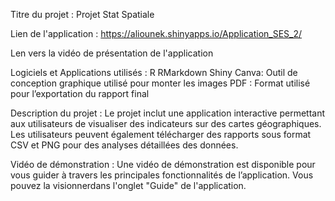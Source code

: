 Titre du projet : Projet Stat Spatiale 

Lien de l'application : https://aliounek.shinyapps.io/Application_SES_2/

Len vers la vidéo de présentation de l'application

Logiciels et Applications utilisés :
R
RMarkdown
Shiny
Canva: Outil de conception graphique utilisé pour monter les images
PDF : Format utilisé pour l’exportation du rapport final

Description du projet :
Le projet inclut une application interactive permettant aux utilisateurs de visualiser des indicateurs sur des cartes géographiques. Les utilisateurs peuvent également télécharger des rapports sous format CSV et PNG pour des analyses détaillées des données.

Vidéo de démonstration :
Une vidéo de démonstration est disponible pour vous guider à travers les principales fonctionnalités de l’application. Vous pouvez la visionnerdans l'onglet "Guide" de l'application.